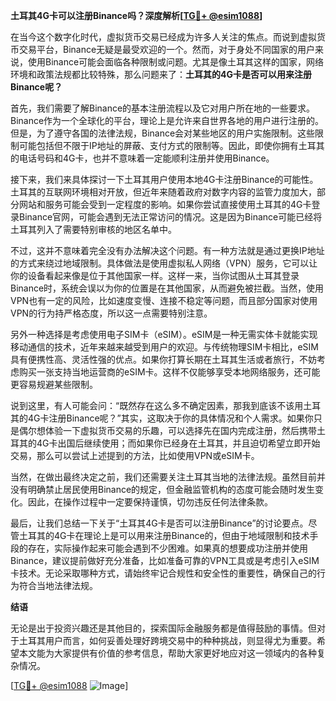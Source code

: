 **土耳其4G卡可以注册Binance吗？深度解析[[TG💪+ @esim1088](https://t.me/s/esim1088)]**

在当今这个数字化时代，虚拟货币交易已经成为许多人关注的焦点。而说到虚拟货币交易平台，Binance无疑是最受欢迎的一个。然而，对于身处不同国家的用户来说，使用Binance可能会面临各种限制或问题。尤其是像土耳其这样的国家，网络环境和政策法规都比较特殊，那么问题来了：**土耳其的4G卡是否可以用来注册Binance呢？**

首先，我们需要了解Binance的基本注册流程以及它对用户所在地的一些要求。Binance作为一个全球化的平台，理论上是允许来自世界各地的用户进行注册的。但是，为了遵守各国的法律法规，Binance会对某些地区的用户实施限制。这些限制可能包括但不限于IP地址的屏蔽、支付方式的限制等。因此，即使你拥有土耳其的电话号码和4G卡，也并不意味着一定能顺利注册并使用Binance。

接下来，我们来具体探讨一下土耳其用户使用本地4G卡注册Binance的可能性。土耳其的互联网环境相对开放，但近年来随着政府对数字内容的监管力度加大，部分网站和服务可能会受到一定程度的影响。如果你尝试直接使用土耳其的4G卡登录Binance官网，可能会遇到无法正常访问的情况。这是因为Binance可能已经将土耳其列入了需要特别审核的地区名单中。

不过，这并不意味着完全没有办法解决这个问题。有一种方法就是通过更换IP地址的方式来绕过地域限制。具体做法是使用虚拟私人网络（VPN）服务，它可以让你的设备看起来像是位于其他国家一样。这样一来，当你试图从土耳其登录Binance时，系统会误以为你的位置是在其他国家，从而避免被拦截。当然，使用VPN也有一定的风险，比如速度变慢、连接不稳定等问题，而且部分国家对使用VPN的行为持严格态度，所以这一点需要特别注意。

另外一种选择是考虑使用电子SIM卡（eSIM）。eSIM是一种无需实体卡就能实现移动通信的技术，近年来越来越受到用户的欢迎。与传统物理SIM卡相比，eSIM具有便携性高、灵活性强的优点。如果你打算长期在土耳其生活或者旅行，不妨考虑购买一张支持当地运营商的eSIM卡。这样不仅能够享受本地网络服务，还可能更容易规避某些限制。

说到这里，有人可能会问：“既然存在这么多不确定因素，那我到底该不该用土耳其的4G卡注册Binance呢？”其实，这取决于你的具体情况和个人需求。如果你只是偶尔想体验一下虚拟货币交易的乐趣，可以选择先在国内完成注册，然后携带土耳其的4G卡出国后继续使用；而如果你已经身在土耳其，并且迫切希望立即开始交易，那么可以尝试上述提到的方法，比如使用VPN或eSIM卡。

当然，在做出最终决定之前，我们还需要关注土耳其当地的法律法规。虽然目前并没有明确禁止居民使用Binance的规定，但金融监管机构的态度可能会随时发生变化。因此，在操作过程中一定要保持谨慎，切勿违反任何法律条款。

最后，让我们总结一下关于“土耳其4G卡是否可以注册Binance”的讨论要点。尽管土耳其的4G卡在理论上是可以用来注册Binance的，但由于地域限制和技术手段的存在，实际操作起来可能会遇到不少困难。如果真的想要成功注册并使用Binance，建议提前做好充分准备，比如准备可靠的VPN工具或是考虑引入eSIM卡技术。无论采取哪种方式，请始终牢记合规性和安全性的重要性，确保自己的行为符合当地法律法规。

**结语**

无论是出于投资兴趣还是其他目的，探索国际金融服务都是值得鼓励的事情。但对于土耳其用户而言，如何妥善处理好跨境交易中的种种挑战，则显得尤为重要。希望本文能为大家提供有价值的参考信息，帮助大家更好地应对这一领域内的各种复杂情况。

[[TG💪+ @esim1088](https://t.me/s/esim1088) ![Image](https://i.postimg.cc/4NQfJmqS/Snipaste-2025-05-13-00-14-12.png)]